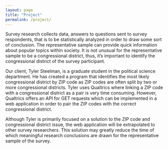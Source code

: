 ```yaml
---
layout: page
title: "Project"
permalink: /project/
---
```

<p>Survey research collects data, answers to questions sent to survey respondents, that is to be statistically analyzed in order to draw some sort of conclusion. The representative sample can provide quick information about popular topics within society. It is not unusual for the representative sample to be a congressional district, thus, it’s important to identify the congressional district of the survey participant.</p>

<p>Our client, Tyler Steelman, is a graduate student in the political science department. He has created a program that identifies the most likely congressional district by ZIP code as ZIP codes are often split by two or more congressional districts. Tyler uses Qualtrics where linking a ZIP code with a congressional district as a pair is very time consuming. However, Qualtrics offers an API for GET requests which can be implemented in a web application in order to pair the ZIP codes with the correct congressional district.</p>

<p>Although Tyler is primarily focused on a solution to the ZIP code and congressional district issue, the web application will be extrapolated to other survey researchers. This solution may greatly reduce the time of which meaningful research conclusions are drawn for the representative sample of the survey.</p>




